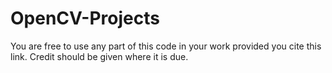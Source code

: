 # OpenCV-Projects 
You are free to use any part of this code in your work provided you cite this link.
Credit should be given where it is due.
